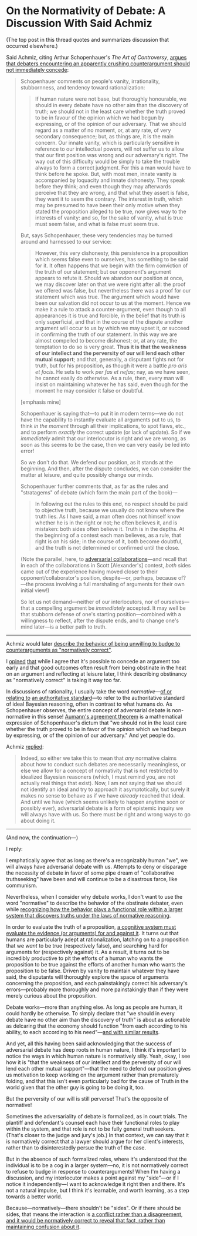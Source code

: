 # On the Normativity of Debate: A Discussion With Said Achmiz

(The top post in this thread quotes and summarizes discussion that occurred elsewhere.)

Said Achmiz, citing Arthur Schopenhauer's _The Art of Controversy_, [argues that debaters encountering an apparently crushing counterargument should not immediately concede](https://www.lesswrong.com/posts/ExssKjAaXEEYcnzPd/conversational-cultures-combat-vs-nurture-v2?commentId=4qJk3BZ2oQtFskYLh):

> Schopenhauer comments on people's vanity, irrationality, stubbornness, and tendency toward rationalization:
>
>> If human nature were not base, but thoroughly honourable, we should in every debate have no other aim than the discovery of truth; we should not in the least care whether the truth proved to be in favour of the opinion which we had begun by expressing, or of the opinion of our adversary. That we should regard as a matter of no moment, or, at any rate, of very secondary consequence; but, as things are, it is the main concern. Our innate vanity, which is particularly sensitive in reference to our intellectual powers, will not suffer us to allow that our first position was wrong and our adversary's right. The way out of this difficulty would be simply to take the trouble always to form a correct judgment. For this a man would have to think before he spoke. But, with most men, innate vanity is accompanied by loquacity and innate dishonesty. They speak before they think; and even though they may afterwards perceive that they are wrong, and that what they assert is false, they want it to seem the contrary. The interest in truth, which may be presumed to have been their only motive when they stated the proposition alleged to be true, now gives way to the interests of vanity: and so, for the sake of vanity, what is true must seem false, and what is false must seem true.
>
> But, says Schopenhauer, these very tendencies may be turned around and harnessed to our service:
>
>> However, this very dishonesty, this persistence in a proposition which seems false even to ourselves, has something to be said for it. It often happens that we begin with the firm conviction of the truth of our statement; but our opponent's argument appears to refute it. Should we abandon our position at once, we may discover later on that we were right after all: the proof we offered was false, but nevertheless there was a proof for our statement which was true. The argument which would have been our salvation did not occur to us at the moment. Hence we make it a rule to attack a counter-argument, even though to all appearances it is true and forcible, in the belief that its truth is only superficial, and that in the course of the dispute another argument will occur to us by which we may upset it, or succeed in confirming the truth of our statement. In this way we are almost compelled to become dishonest; or, at any rate, the temptation to do so is very great. **Thus it is that the weakness of our intellect and the perversity of our will lend each other mutual support**; and that, generally, a disputant fights not for truth, but for his proposition, as though it were a battle _pro aris et focis_. He sets to work _per fas et nefas_; nay, as we have seen, he cannot easily do otherwise. As a rule, then, every man will insist on maintaining whatever he has said, even though for the moment he may consider it false or doubtful.
>
> [emphasis mine]
>
> Schopenhauer is saying that—to put it in modern terms—we do not have the capability to instantly evaluate all arguments put to us, to think _in the moment_ through all their implications, to spot flaws, etc., and to perform _exactly_ the correct update (or lack of update). So if we _immediately_ admit that our interlocutor is right and we are wrong, as soon as this seems to be the case, then we can very easily be led into error!
>
> So we don't do that. We defend our position, as it stands at the beginning. And then, after the dispute concludes, we can consider the matter at leisure, and quite possibly change our minds.
>
> Schopenhauer further comments that, as far as the rules and "stratagems" of debate (which form the main part of the book)—
>
>> In following out the rules to this end, no respect should be paid to objective truth, because we usually do not know where the truth lies. As I have said, a man often does not himself know whether he is in the right or not; he often believes it, and is mistaken: both sides often believe it. Truth is in the depths. At the beginning of a contest each man believes, as a rule, that right is on his side; in the course of it, both become doubtful, and the truth is not determined or confirmed until the close.
>
> (Note the parallel, here, to [adversarial collaborations](https://slatestarcodex.com/2018/09/26/adversarial-collaboration-contest-results/)—and recall that in each of the collaborations in Scott [Alexander's] contest, _both_ sides came out of the experience having moved closer to their opponent/collaborator's position, despite—or, perhaps, because of?—the process involving a full marshaling of arguments for their own initial view!)
>
> So let us not demand—neither of our interlocutors, nor of ourselves—that a compelling argument be _immediately_ accepted. It may well be that stubborn defense of one's starting position—combined with a willingness to reflect, after the dispute ends, and to change one's mind later—is a better path to truth.

-----

Achmiz would later [describe the behavior of being unwilling to budge to counterarguments as "normatively correct"](https://www.lesswrong.com/posts/rzFrwWvvpgzfnwSeB/some-basic-level-of-mutual-respect-about-whether-other?commentId=h3wBt5fGuQmbf3KGH).

I [opined](https://www.lesswrong.com/posts/98sCTsGJZ77WgQ6nE/banning-said-achmiz-and-broader-thoughts-on-moderation?commentId=MFCSsLjwiAEi7jSni) [that](https://www.lesswrong.com/posts/98sCTsGJZ77WgQ6nE/banning-said-achmiz-and-broader-thoughts-on-moderation?commentId=EGiBoztCQBAfbYZsY) while I agree that it's possible to concede an argument too early and that good outcomes often result from being obstinate in the heat on an argument and reflecting at leisure later, I think describing obstinancy as "normatively correct" is taking it way too far.

In discussions of rationality, I usually take the word _normative_—[of or relating to](https://www.merriam-webster.com/dictionary/normative) [an authoritative standard](https://www.merriam-webster.com/dictionary/norm)—to refer to the authoritative standard of ideal Bayesian reasoning, often in contrast to what humans do. As Schopenhauer observes, the entire concept of adversarial debate is non-normative in this sense! [Aumann's agreement theorem](https://en.wikipedia.org/wiki/Aumann%27s_agreement_theorem) is a mathematical expression of Schopenhauer's dictum that "we should not in the least care whether the truth proved to be in favor of the opinion which we had begun by expressing, or of the opinion of our adversary." And yet people do.

Achmiz [replied](https://www.lesswrong.com/posts/98sCTsGJZ77WgQ6nE/banning-said-achmiz-and-broader-thoughts-on-moderation?commentId=gXnu2qzQWg3zXxWRM):

> Indeed, so either we take this to mean that _any_ normative claims about how to conduct such debates are necessarily meaningless, or else we allow for a concept of normativity that is not restricted to idealized Bayesian reasoners (which, I must remind you, are not actually real things that exist). Now, I am not saying that we should not identify an ideal and try to approach it asymptotically, but surely it makes no sense to behave as if we have _already_ reached that ideal. And until we have (which seems unlikely to happen anytime soon or possibly ever), adversarial debate is a form of epistemic inquiry we will always have with us. So there must be right and wrong ways to go about doing it.

----

(And now, the continuation—)

I reply:

I emphatically agree that as long as there's a recognizably human "we", we will always have adversarial debate with us. Attempts to deny or disparage the necessity of debate in favor of some pipe dream of "collaborative truthseeking" have been and will continue to be a disastrous farce, like communism.

Nevertheless, when I consider why debate works, I don't want to use the word "normative" to describe the behavior of the obstinate debater, even while [recognizing how the behavior plays a functional role within a larger system that discovers truths under the laws of normative reasoning](https://www.lesswrong.com/posts/SX6wQEdGfzz7GKYvp/rationalist-discourse-is-like-physicist-motors).

In order to evaluate the truth of a proposition, [a cognitive system must evaluate the evidence (or arguments) for and against it](https://www.readthesequences.com/The-Scales-Of-Justice-The-Notebook-Of-Rationality). It turns out that humans are particularly adept at rationalization, latching on to a proposition that we _want_ to be true (respectively false), and searching hard for arguments for (respectively against) it. As a result, it turns out to be incredibly productive to pit the efforts of a human who wants the proposition to be true against the efforts of another human who wants the proposition to be false. Driven by vanity to maintain whatever they have said, the disputants will thoroughly explore the space of arguments concerning the proposition, and each painstakingly correct his adversary's errors—probably more thoroughly and more painstakingly than if they were merely curious about the proposition.

Debate works—more than anything else. As long as people are human, it could hardly be otherwise. To simply declare that "we should in every debate have no other aim than the discovery of truth" is about as actionable as delcaring that the economy should function "from each according to his ability, to each according to his need"—[and with similar results](https://www.lesswrong.com/posts/vfjptEJ2oahLqRyZz/justice-cherryl).

And yet, all this having been said acknowledging that the success of adversarial debate has deep roots in human nature, I think it's important to notice the ways in which human nature is normatively silly. Yeah, okay, I see how it is "that the weakness of our intellect and the perversity of our will lend each other mutual support"—that the need to defend our position gives us motivation to keep working on the argument rather than prematurely folding, and that this isn't even particularly bad for the cause of Truth in the world given that the other guy is going to be doing it, too.

But the perversity of our will is still perverse! That's the opposite of normative!

Sometimes the adversariality of debate is formalized, as in court trials. The plantiff and defendant's counsel each have their functional roles to play within the system, and that role is not to be fully general truthseekers. (That's closer to the judge and jury's job.) In that context, we can say that it is normatively correct that a lawyer should argue for her client's interests, rather than to disinterestedly persue the truth of the case.

But in the absence of such formalized roles, where it's understood that the individual is to be a cog in a larger system—no, it is not normatively correct to refuse to budge in response to counterarguments! When I'm having a discussion, and my interlocutor makes a point against my "side"—or if I notice it independently—I want to acknowledge it right then and there. It's not a natural impulse, but I think it's learnable, and worth learning, as a step towards a better world.

Because—normatively—there shouldn't be "sides". Or if there should be sides, that means the interaction is [a conflict rather than a disagreement, and it would be normatively correct to reveal that fact, rather than maintaining confusion about it](https://www.lesswrong.com/posts/e4GBj6jxRZcsHFSvP/assume-bad-faith).
